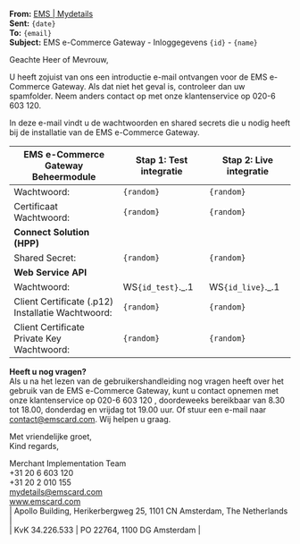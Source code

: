 **From:** [EMS | Mydetails](mailto:mydetails@emscard.com)  
**Sent:** `{date}`  
**To:** `{email}`  
**Subject:** EMS e-Commerce Gateway - Inloggegevens `{id}` - `{name}`  
 
Geachte Heer of Mevrouw,
 
U heeft zojuist van ons een introductie e-mail ontvangen voor de EMS e-Commerce Gateway. Als dat niet het geval is, controleer dan uw spamfolder. Neem anders contact op met onze klantenservice op 020-6 603 120.
 
In deze e-mail vindt u de wachtwoorden en shared secrets die u nodig heeft bij de installatie van de EMS e-Commerce Gateway.

| EMS e-Commerce Gateway Beheermodule               | Stap 1: Test integratie | Stap 2: Live integratie |
| ------------------------------------------------- | ----------------------- | ----------------------- |
| Wachtwoord:                                       | `{random}`              | `{random}`              |
| Certificaat Wachtwoord:                           | `{random}`              | `{random}`              |
| **Connect Solution (HPP)**                                                                            |
| Shared Secret:                                    | `{random}`              | `{random}`              |
| **Web Service API**                                                                                   |
| Wachtwoord:                                       | WS`{id_test}`._.1       | WS`{id_live}`._.1       |
| Client Certificate (.p12) Installatie Wachtwoord: | `{random}`              | `{random}`              |
| Client Certificate Private Key Wachtwoord:        | `{random}`              | `{random}`              |

**Heeft u nog vragen?**  
Als u na het lezen van de gebruikershandleiding nog vragen heeft over het gebruik van de EMS e-Commerce Gateway, kunt u contact opnemen met onze klantenservice op 020-6 603 120 , doordeweeks bereikbaar van 8.30 tot 18.00, donderdag en vrijdag tot 19.00 uur. Of stuur een e-mail naar contact@emscard.com. Wij helpen u graag.
 
Met vriendelijke groet,  
Kind regards,

Merchant Implementation Team  
+31 20 6 603 120  
+31 20 2 010 155  
mydetails@emscard.com  
www.emscard.com  
| Apollo Building, Herikerbergweg 25, 1101 CN Amsterdam, The Netherlands |  
| KvK 34.226.533 | PO 22764, 1100 DG Amsterdam |  
